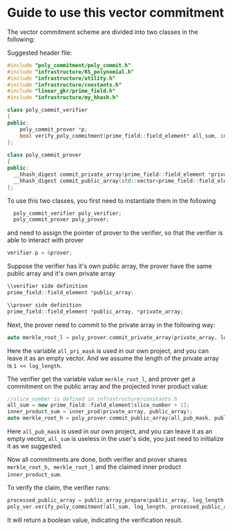 # Guide to use this vector commitment

The vector commitment scheme are divided into two classes in the following:

Suggested header file:
```c++
#include "poly_commitment/poly_commit.h"
#include "infrastructure/RS_polynomial.h"
#include "infrastructure/utility.h"
#include "infrastructure/constants.h"
#include "linear_gkr/prime_field.h"
#include "infrastructure/my_hhash.h"
```

```c++
class poly_commit_verifier
{
public:
	poly_commit_prover *p;
	bool verify_poly_commitment(prime_field::field_element* all_sum, int log_length, prime_field::field_element *processed_public_array, std::vector<prime_field::field_element> &all_pub_mask, double &v_time, int &proof_size, double &p_time, __hhash_digest merkle_tree_l, __hhash_digest merkle_tree_h);
};
  
class poly_commit_prover
{
public:
  __hhash_digest commit_private_array(prime_field::field_element *private_array, int log_array_length, std::vector<prime_field::field_element> private_mask_array);
  __hhash_digest commit_public_array(std::vector<prime_field::field_element> &all_pub_msk, prime_field::field_element *public_array, int r_0_len, prime_field::field_element target_sum, prime_field::field_element *all_sum);
};
```
To use this two classes, you first need to instantiate them in the following

```c++
  poly_commit_verifier poly_verifier;
  poly_commit_prover poly_prover;
```

and need to assign the pointer of prover to the verifier, so that the verifier is able to interact with prover
```c++
verifier.p = &prover;
```

Suppose the verifier has it's own public array, the prover have the same public array and it's own private array

```c++
\\verifier side definition
prime_field::field_element *public_array;

\\prover side definition
prime_field::field_element *public_array, *private_array;
```

Next, the prover need to commit to the private array in the following way:

```c++
auto merkle_root_l = poly_prover.commit_private_array(private_array, log_length, all_pri_mask);
```

Here the variable ```all_pri_mask``` is used in our own project, and you can leave it as an empty vector. And we assume the length of the private array is ```1 << log_length```.

The verifier get the variable value ```merkle_root_l```, and prover get a commitment on the public array and the projected inner product value:

```c++
//slice_number is defined in infrastructure/constants.h
all_sum = new prime_field::field_element[slice_number + 1];
inner_product_sum = inner_prod(private_array, public_array);
auto merkle_root_h = poly_prover.commit_public_array(all_pub_mask, public_array, log_length, inner_product_sum, all_sum);
```

Here ```all_pub_mask``` is used in our own project, and you can leave it as an empty vector, ```all_sum``` is useless in the user's side, you just need to initialize it as we suggested.


Now all commitments are done, both verifier and prover shares ```merkle_root_h, merkle_root_l``` and the claimed inner product ```inner_product_sum```.

To verify the claim, the verifier runs:

```c++
processed_public_array = public_array_prepare(public_array, log_length);
poly_ver.verify_poly_commitment(all_sum, log_length, processed_public_array, all_pub_mask, verification_time, proof_size, prover_time, merkle_root_l, merkle_root_h);
```

It will return a boolean value, indicating the verification result.
